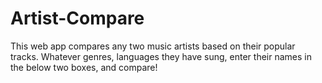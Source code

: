 # Artist-Compare
This web app compares any two music artists based on their popular tracks. Whatever genres, languages they have sung, enter their names in the below two boxes, and compare!
